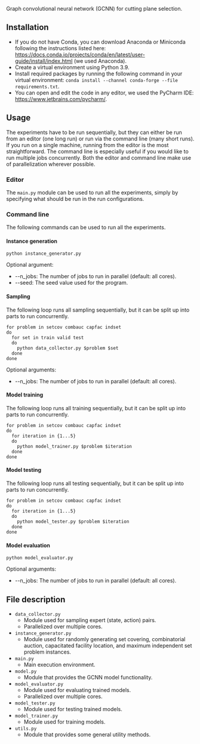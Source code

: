 Graph convolutional neural network (GCNN) for cutting plane selection.

## Installation

- If you do not have Conda, you can download Anaconda or Miniconda following the instructions listed
  here: https://docs.conda.io/projects/conda/en/latest/user-guide/install/index.html (we used Anaconda).
- Create a virtual environment using Python 3.9.
- Install required packages by running the following command in your virtual
  environment: ```conda install --channel conda-forge --file requirements.txt```.
- You can open and edit the code in any editor, we used the PyCharm IDE: https://www.jetbrains.com/pycharm/.

## Usage

The experiments have to be run sequentially, but they can either be run from an editor (one long run) or run via the
command line (many short runs). If you run on a single machine, running from the editor is the most straightforward. The
command line is especially useful if you would like to run multiple jobs concurrently. Both the editor and command line
make use of
parallelization wherever possible.

### Editor

The ```main.py``` module can be used to run all the experiments, simply by specifying what should be run in the run
configurations.

### Command line

The following commands can be used to run all the experiments.

#### Instance generation

```
python instance_generator.py
```

Optional argument:

- --n_jobs: The number of jobs to run in parallel (default: all cores).
- --seed: The seed value used for the program.

#### Sampling

The following loop runs all sampling sequentially, but it can be split up into parts to run concurrently.

```
for problem in setcov combauc capfac indset
do
  for set in train valid test
  do
    python data_collector.py $problem $set
  done
done
```

Optional arguments:

- --n_jobs: The number of jobs to run in parallel (default: all cores).

#### Model training

The following loop runs all training sequentially, but it can be split up into parts to run concurrently.

```
for problem in setcov combauc capfac indset
do
  for iteration in {1...5}
  do
    python model_trainer.py $problem $iteration
  done
done
```

#### Model testing

The following loop runs all testing sequentially, but it can be split up into parts to run concurrently.

```
for problem in setcov combauc capfac indset
do
  for iteration in {1...5}
  do
    python model_tester.py $problem $iteration
  done
done
```

#### Model evaluation

```
python model_evaluator.py
```

Optional arguments:

- --n_jobs: The number of jobs to run in parallel (default: all cores).

## File description

- ```data_collector.py```
    - Module used for sampling expert (state, action) pairs.
    - Parallelized over multiple cores.
- ```instance_generator.py```
    - Module used for randomly generating set covering, combinatorial auction, capacitated facility location, and
      maximum independent set problem instances.
- ```main.py```
    - Main execution environment.
- ```model.py```
    - Module that provides the GCNN model functionality.
- ```model_evaluator.py```
    - Module used for evaluating trained models.
    - Parallelized over multiple cores.
- ```model_tester.py```
    - Module used for testing trained models.
- ```model_trainer.py```
    - Module used for training models.
- ```utils.py```
    - Module that provides some general utility methods.
